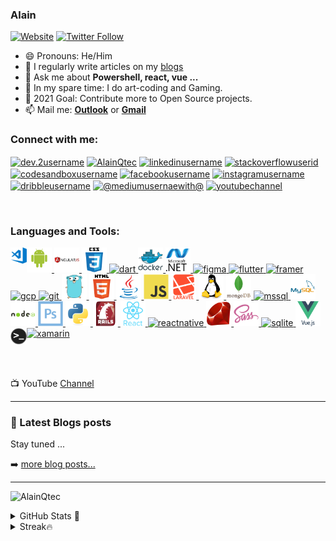 
<!--<h2 align="center">Hi there 👋, I'm <a href="https://www.AlainQtec.com/about/">Alain</a></h2>-->
<h3 align="Left">Alain</h3>

[![Website](https://img.shields.io/website?label=BuildInProgress..&style=for-the-badge&url=https%3A%2F%2FAlainQtec)](https://www.AlainQtec.com)
[![Twitter Follow](https://img.shields.io/twitter/follow/AlainQtec?color=1DA1F2&logo=twitter&style=for-the-badge)](https://www.twitter.com/intent/follow?original_referer=https%3A%2F%2Fgithub.com%2FAlainQtec&screen_name=AlainQtec)

- 😄 Pronouns: He/Him
- 📝 I regularly write articles on my [blogs](https://www.AlainQtec.com/blogs)
- 💬 Ask me about **Powershell, react, vue ...**
- 🌈 In my spare time: I do art-coding and Gaming.
- 🎯 2021 Goal: Contribute more to Open Source projects.
- 📫 Mail me: [**Outlook**](mailto:alain.1337dev@outlook.com) or [**Gmail**](mailto:alainhervem@gmail.com)


<!--
### Spotify Playing 🎧
[<img src="https://now-playing-AlainQtec.vercel.app/api/spotify-playing" alt="AlainQtec Spotify Playing" width="350" />](https://open.spotify.com/user/swyqyimdc12jajde4vpwd2x1b)
https://4lain.vercel.app/
[<img src="https://now-playing-AlainQtec.vercel.app/api/spotify-playing" alt="AlainQtec Spotify Playing" width="350" />](https://open.spotify.com/user/swyqyimdc12jajde4vpwd2x1b)
-->

### Connect with me:
<p align="left">
<a href="https://dev.to/AlainQtec" target="blank"><img align="center" src="https://cdn.jsdelivr.net/npm/simple-icons@3.0.1/icons/dev-dot-to.svg" alt="dev.2username" height="30" width="50" /></a>
<a href="https://twitter.com/AlainQtec" target="blank"><img align="center" src="https://github.com/AlainQtec/AlainQtec/blob/main/Images/twitter.png" alt="AlainQtec" height="40" width="50" /></a>
<a href="https://linkedin.com/in/AlainQtec" target="blank"><img align="center" src="https://cdn.jsdelivr.net/npm/simple-icons@3.0.1/icons/linkedin.svg" alt="linkedinusername" height="30" width="40" /></a>
<a href="https://stackoverflow.com/users/stackoverflowuserid" target="blank"><img align="center" src="https://cdn.jsdelivr.net/npm/simple-icons@3.0.1/icons/stackoverflow.svg" alt="stackoverflowuserid" height="30" width="40" /></a>
<a href="https://codesandbox.com/codesandboxusername" target="blank"><img align="center" src="https://cdn.jsdelivr.net/npm/simple-icons@3.0.1/icons/codesandbox.svg" alt="codesandboxusername" height="30" width="40" /></a>
<a href="https://fb.com/AlainQtec" target="blank"><img align="center" src="https://cdn.jsdelivr.net/npm/simple-icons@3.0.1/icons/facebook.svg" alt="facebookusername" height="30" width="40" /></a>
<a href="https://instagram.com/AlainQtec" target="blank"><img align="center" src="https://cdn.jsdelivr.net/npm/simple-icons@3.0.1/icons/instagram.svg" alt="instagramusername" height="30" width="40" /></a>
<a href="https://dribbble.com/AlainQtec" target="blank"><img align="center" src="https://cdn.jsdelivr.net/npm/simple-icons@3.0.1/icons/dribbble.svg" alt="dribbleusername" height="30" width="40" /></a>
<a href="https://medium.com/@AlainQtec" target="blank"><img align="center" src="https://cdn.jsdelivr.net/npm/simple-icons@3.0.1/icons/medium.svg" alt="@mediumusernaewith@" height="30" width="40" /></a>
<a href="https://www.youtube.com/channel/UCDVYFgx4pJekehwMUuXOyNA/about" target="blank"><img align="center" src="https://github.com/AlainQtec/AlainQtec/blob/main/Images/youtube.png" alt="youtubechannel" height="40" width="50" /></a>
</p>
<br />

### Languages and Tools:

<img align="left" alt="Visual Studio Code" width="26px" src="https://raw.githubusercontent.com/github/explore/80688e429a7d4ef2fca1e82350fe8e3517d3494d/topics/visual-studio-code/visual-studio-code.png" />
<p align="left"> <a href="https://developer.android.com" target="_blank"> <img src="https://raw.githubusercontent.com/devicons/devicon/master/icons/android/android-original-wordmark.svg" alt="android" width="40" height="40"/> </a> <a href="https://angular.io" target="_blank"> <img src="https://raw.githubusercontent.com/devicons/devicon/master/icons/angularjs/angularjs-original-wordmark.svg" alt="angularjs" width="40" height="40"/> </a> <a href="https://www.w3schools.com/css/" target="_blank"> <img src="https://raw.githubusercontent.com/devicons/devicon/master/icons/css3/css3-original-wordmark.svg" alt="css3" width="40" height="40"/> </a> <a href="https://dart.dev" target="_blank"> <img src="https://www.vectorlogo.zone/logos/dartlang/dartlang-icon.svg" alt="dart" width="40" height="40"/> </a> <a href="https://www.docker.com/" target="_blank"> <img src="https://raw.githubusercontent.com/devicons/devicon/master/icons/docker/docker-original-wordmark.svg" alt="docker" width="40" height="40"/> </a> <a href="https://dotnet.microsoft.com/" target="_blank"> <img src="https://raw.githubusercontent.com/devicons/devicon/master/icons/dot-net/dot-net-original-wordmark.svg" alt="dotnet" width="40" height="40"/> </a> <a href="https://www.figma.com/" target="_blank"> <img src="https://www.vectorlogo.zone/logos/figma/figma-icon.svg" alt="figma" width="40" height="40"/> </a> <a href="https://flutter.dev" target="_blank"> <img src="https://www.vectorlogo.zone/logos/flutterio/flutterio-icon.svg" alt="flutter" width="40" height="40"/> </a> <a href="https://www.framer.com/" target="_blank"> <img src="https://www.vectorlogo.zone/logos/framer/framer-icon.svg" alt="framer" width="40" height="40"/> </a> <a href="https://cloud.google.com" target="_blank"> <img src="https://www.vectorlogo.zone/logos/google_cloud/google_cloud-icon.svg" alt="gcp" width="40" height="40"/> </a> <a href="https://git-scm.com/" target="_blank"> <img src="https://www.vectorlogo.zone/logos/git-scm/git-scm-icon.svg" alt="git" width="40" height="40"/> </a> <a href="https://golang.org" target="_blank"> <img src="https://raw.githubusercontent.com/devicons/devicon/master/icons/go/go-original.svg" alt="go" width="40" height="40"/> </a> <a href="https://www.w3.org/html/" target="_blank"> <img src="https://raw.githubusercontent.com/devicons/devicon/master/icons/html5/html5-original-wordmark.svg" alt="html5" width="40" height="40"/> </a> <a href="https://www.java.com" target="_blank"> <img src="https://raw.githubusercontent.com/devicons/devicon/master/icons/java/java-original.svg" alt="java" width="40" height="40"/> </a> <a href="https://developer.mozilla.org/en-US/docs/Web/JavaScript" target="_blank"> <img src="https://raw.githubusercontent.com/devicons/devicon/master/icons/javascript/javascript-original.svg" alt="javascript" width="40" height="40"/> </a> <a href="https://laravel.com/" target="_blank"> <img src="https://raw.githubusercontent.com/devicons/devicon/master/icons/laravel/laravel-plain-wordmark.svg" alt="laravel" width="40" height="40"/> </a> <a href="https://www.linux.org/" target="_blank"> <img src="https://raw.githubusercontent.com/devicons/devicon/master/icons/linux/linux-original.svg" alt="linux" width="40" height="40"/> </a> <a href="https://www.mongodb.com/" target="_blank"> <img src="https://raw.githubusercontent.com/devicons/devicon/master/icons/mongodb/mongodb-original-wordmark.svg" alt="mongodb" width="40" height="40"/> </a> <a href="https://www.microsoft.com/en-us/sql-server" target="_blank"> <img src="https://cdn.worldvectorlogo.com/logos/microsoft-sql-server.svg" alt="mssql" width="40" height="40"/> </a> <a href="https://www.mysql.com/" target="_blank"> <img src="https://raw.githubusercontent.com/devicons/devicon/master/icons/mysql/mysql-original-wordmark.svg" alt="mysql" width="40" height="40"/> </a> <a href="https://nodejs.org" target="_blank"> <img src="https://raw.githubusercontent.com/devicons/devicon/master/icons/nodejs/nodejs-original-wordmark.svg" alt="nodejs" width="40" height="40"/> </a> <a href="https://www.photoshop.com/en" target="_blank"> <img src="https://raw.githubusercontent.com/devicons/devicon/master/icons/photoshop/photoshop-line.svg" alt="photoshop" width="40" height="40"/> </a> <a href="https://www.python.org" target="_blank"> <img src="https://raw.githubusercontent.com/devicons/devicon/master/icons/python/python-original.svg" alt="python" width="40" height="40"/> </a> <a href="https://rubyonrails.org" target="_blank"> <img src="https://raw.githubusercontent.com/devicons/devicon/master/icons/rails/rails-original-wordmark.svg" alt="rails" width="40" height="40"/> </a> <a href="https://reactjs.org/" target="_blank"> <img src="https://raw.githubusercontent.com/devicons/devicon/master/icons/react/react-original-wordmark.svg" alt="react" width="40" height="40"/> </a> <a href="https://reactnative.dev/" target="_blank"> <img src="https://reactnative.dev/img/header_logo.svg" alt="reactnative" width="40" height="40"/> </a> <a href="https://www.ruby-lang.org/en/" target="_blank"> <img src="https://raw.githubusercontent.com/devicons/devicon/master/icons/ruby/ruby-original.svg" alt="ruby" width="40" height="40"/> </a> <a href="https://sass-lang.com" target="_blank"> <img src="https://raw.githubusercontent.com/devicons/devicon/master/icons/sass/sass-original.svg" alt="sass" width="40" height="40"/> </a> <a href="https://www.sqlite.org/" target="_blank"> <img src="https://www.vectorlogo.zone/logos/sqlite/sqlite-icon.svg" alt="sqlite" width="40" height="40"/> </a> <a href="https://vuejs.org/" target="_blank"> <img src="https://raw.githubusercontent.com/devicons/devicon/master/icons/vuejs/vuejs-original-wordmark.svg" alt="vuejs" width="40" height="40"/> </a> <a href="https://dotnet.microsoft.com/apps/xamarin" target="_blank"> <img src="https://raw.githubusercontent.com/detain/svg-logos/780f25886640cef088af994181646db2f6b1a3f8/svg/xamarin.svg" alt="xamarin" width="40" height="40"/> </a> 
<img align="left" alt="Terminal" width="26px" src="https://raw.githubusercontent.com/github/explore/80688e429a7d4ef2fca1e82350fe8e3517d3494d/topics/terminal/terminal.png" />
</p>
<br />
<br />

📺 YouTube [Channel](https://www.youtube.com/channel/UCDVYFgx4pJekehwMUuXOyNA/about)

---

### 📕 Latest Blogs posts
<!-- BLOG-POST-LIST:START -->
<!--
* Link 1
* Link 2
* Link 3
-->
Stay tuned ...
<!-- BLOG-POST-LIST:END -->

➡️ [more blog posts...](https://www.AlainQtec.com/blog)

---
<p align="centre"> <img src="https://komarev.com/ghpvc/?username=AlainQtec&label=Profile%20views&color=0e75b6&style=flat" alt="AlainQtec" /> </p>
<details>
  <summary>GitHub Stats 🎫</summary>
  <p><img align="left" alt="Alain's GitHub Stats" src="https://readmestts-git-main-al4in.vercel.app/api?username=alainD3v&show_icons=true&hide_border=true" /></p>
  <p align="left"> <a href="https://github.com/ryo-ma/github-profile-trophy"><img src="https://github-profile-trophy.vercel.app/?username=AlainQtec" alt="AlainQtec" /></a> </p>
</details>
<details>
  <summary>Streak🔥</summary>
  <p><img align="center" src="https://github-readme-streak-stats.herokuapp.com/?user=AlainQtec&" alt="AlainQtec" /></p>
</details>

